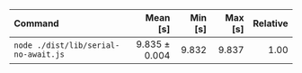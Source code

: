 | Command | Mean [s] | Min [s] | Max [s] | Relative |
|:---|---:|---:|---:|---:|
| `node ./dist/lib/serial-no-await.js` | 9.835 ± 0.004 | 9.832 | 9.837 | 1.00 |
